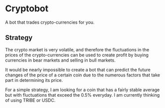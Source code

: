 # Cryptobot

A bot that trades crypto-currencies for you.

## Strategy

The crypto market is very volatile, and therefore the fluctuations in the prices of the crypto-currencies can be used to create profit by buying currencies in bear markets and selling in bull markets.

It would be nearly impossible to create a bot that can predict the future changes of the price of a certain coin due to the numerous factors that take part in determining its price.

For a simple strategy, I am looking for a coin that has a fairly stable average but with fluctuations that exceed the 0.5% everyday. I am currently thinking of using TRIBE or USDC.